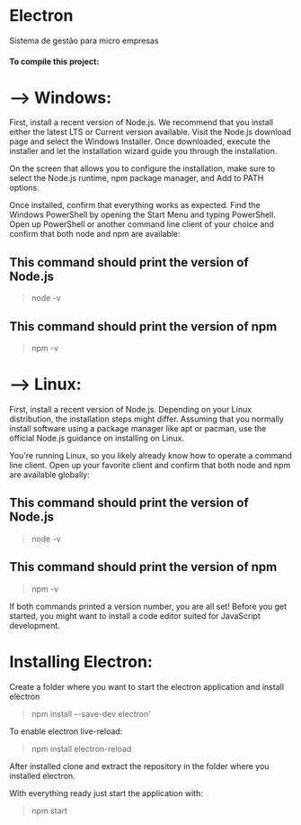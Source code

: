 # Electron
Sistema de gestão para micro empresas

#### To compile this project:

# --> Windows:

First, install a recent version of Node.js. We recommend that you install either the latest LTS or Current version available. Visit the Node.js download page and select the Windows Installer. Once downloaded, execute the installer and let the installation wizard guide you through the installation.

On the screen that allows you to configure the installation, make sure to select the Node.js runtime, npm package manager, and Add to PATH options.

Once installed, confirm that everything works as expected. Find the Windows PowerShell by opening the Start Menu and typing PowerShell. Open up PowerShell or another command line client of your choice and confirm that both node and npm are available:

## This command should print the version of Node.js
> node -v

## This command should print the version of npm
> npm -v

# --> Linux:

First, install a recent version of Node.js. Depending on your Linux distribution, the installation steps might differ. Assuming that you normally install software using a package manager like apt or pacman, use the official Node.js guidance on installing on Linux.

You're running Linux, so you likely already know how to operate a command line client. Open up your favorite client and confirm that both node and npm are available globally:

## This command should print the version of Node.js
> node -v

## This command should print the version of npm
> npm -v

If both commands printed a version number, you are all set! Before you get started, you might want to install a code editor suited for JavaScript development.



# Installing Electron:

Create a folder where you want to start the electron application and install electron
> npm install --save-dev electron'

To enable electron live-reload:
> npm install electron-reload

After installed
clone and extract the repository in the folder where you installed electron.

With everything ready just start the application with:
> npm start 

